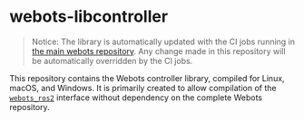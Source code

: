# webots-libcontroller

> Notice: The library is automatically updated with the CI jobs running in [the main webots repository](https://github.com/cyberbotics/webots).
> Any change made in this repository will be automatically overridden by the CI jobs.

This repository contains the Webots controller library, compiled for Linux, macOS, and Windows.
It is primarily created to allow compilation of the [`webots_ros2`](https://github.com/cyberbotics/webots_ros2) interface without dependency on the complete Webots repository.
